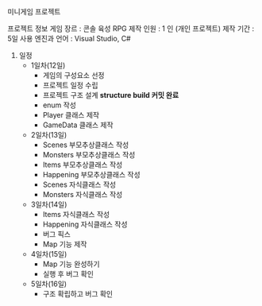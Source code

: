 미니게임 프로젝트

프로젝트 정보
게임 장르 : 콘솔 육성 RPG
제작 인원 : 1 인 (개인 프로젝트)
제작 기간 : 5일
사용 엔진과 언어 : Visual Studio, C#

1. 일정
   - 1일차(12일)
     - 게임의 구성요소 선정
     - 프로젝트 일정 수립
     - 프로젝트 구조 설계 **structure build 커밋 완료**
     - enum 작성
     - Player 클래스 제작
     - GameData 클래스 제작
   - 2일차(13일)
     - Scenes 부모추상클래스 작성
     - Monsters 부모추상클래스 작성
     - Items 부모추상클래스 작성
     - Happening 부모추상클래스 작성
     - Scenes 자식클래스 작성
     - Monsters 자식클래스 작성
   - 3일차(14일)
     - Items 자식클래스 작성
     - Happening 자식클래스 작성
     - 버그 픽스
     - Map 기능 제작
   - 4일차(15일)
     - Map 기능 완성하기
     - 실행 후 버그 확인
   - 5일차(16일)
     - 구조 확립하고 버그 확인
   

